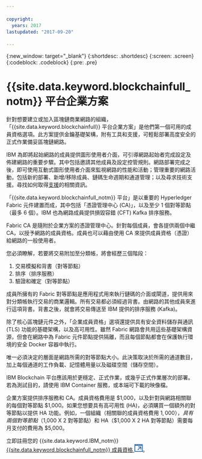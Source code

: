 ```yaml
---

copyright:
  years: 2017
lastupdated: "2017-09-20"

---
```


{:new_window: target="_blank"}
{:shortdesc: .shortdesc}
{:screen: .screen}
{:codeblock: .codeblock}
{:pre: .pre}

# {{site.data.keyword.blockchainfull_notm}} 平台企業方案

針對想要建立或加入區塊鏈商業網路的組織，「{{site.data.keyword.blockchainfull}} 平台企業方案」是他們第一個可用的成員資格選項。此方案提供金鑰基礎架構，附有工具和支援，可輕鬆部署高度安全的正式作業備妥區塊鏈網路。

IBM 為即將起始網路的成員提供圖形使用者介面，可引導網路起始者完成設定及佈建網路的重要步驟。其中包括邀請其他成員及設定控管規則。網路部署完成之後，即可使用互動式圖形使用者介面來監視網路的性能和活動；管理重要的網路活動，包括新的部署、新增/移除成員、鏈碼生命週期和通道管理；以及尋求技術支援。尋找如何取得[支援](ibmblockchain_support.html)的相關資訊。

「{{site.data.keyword.blockchainfull_notm}} 平台」是以重要的 Hyperledger Fabric 元件建置而成，其中包括「憑證管理中心 (CA)」，以及至少 1 個對等節點（最多 6 個）。IBM 也為網路成員提供損毀容錯 (CFT) Kafka 排序服務。 

Fabric CA 是隨附於企業方案的憑證管理中心。針對每個成員，會各提供兩個中繼 CA，以授予網路的成員資格。成員也可以藉由使用 CA 來提供成員資格（憑證）給網路的一般使用者。

您必須瞭解，若要將交易附加至分類帳，將會經歷三個階段：  
1. 交易模擬和背書（對等節點）
2. 排序（排序服務）
3. 驗證和確定（對等節點）

成員所擁有的 Fabric 對等節點是應用程式用來執行鏈碼的介面或閘道，提供用來對分類帳執行交易的商業邏輯。所有交易都必須經過背書。由網路的其他成員來進行這項背書。背書之後，就會將交易傳送至 IBM 提供的排序服務 (Kafka)。

除了核心區塊鏈元件之外，「企業成員資格」選項還提供具有安全資料儲存與通訊 (TLS) 功能的基礎架構，以及高可用性。雖然 Fabric 網路會共用這些基礎架構資源，但會在網路中為 Fabric 元件節點提供隔離，而且每個節點都會在保護執行環境的安全 Docker 容器中執行。

唯一必須決定的層面是網路所需的對等節點大小。此決策取決於所需的通道數目，加上每個通道的工作負載、記憶體用量以及磁碟空間（儲存空間）。 

IBM Blockchain 平台應該用於更穩定、正式作業，或幾乎正式作業層次的部署。若為測試目的，請使用 IBM Container 服務，或本端可下載的映像檔。

企業方案提供排序服務和 CA。成員資格費用是 $1,000，以及針對與網路相關聯的每個對等節點 $1,000。如果您想要具有高可用性 (HA)，必須購買一個額外的對等節點以提供 HA 功能。例如，一個組織（相關聯的成員資格費用 $1,000），具有兩個對等節點（$1,000 X 2 對等節點）和 HA（$1,000 X 2 HA 對等節點）需要每月支付的費用為 $5,000。

立即註冊您的 {{site.data.keyword.IBM_notm}} [{{site.data.keyword.blockchainfull_notm}} 成員資格 ![外部鏈結圖示](images/external_link.svg "外部鏈結圖示")](https://console.bluemix.net/catalog/services/blockchain?env_id=ibm:yp:us-south&taxonomyNavigation=apps)。
